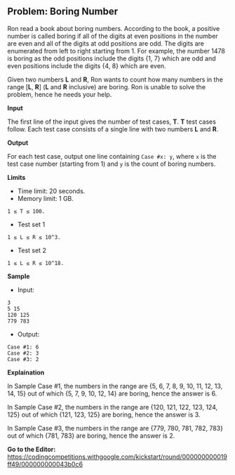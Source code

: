 ## Problem: Boring Number

Ron read a book about boring numbers. According to the book, a positive number is called boring if all of the digits at even positions in the number are even and all of the digits at odd positions are odd. The digits are enumerated from left to right starting from 1. For example, the number 1478 is boring as the odd positions include the digits {1, 7} which are odd and even positions include the digits {4, 8} which are even.

Given two numbers **L** and **R**, Ron wants to count how many numbers in the range [**L**, **R**] (**L** and **R** inclusive) are boring. Ron is unable to solve the problem, hence he needs your help.

**Input**

The first line of the input gives the number of test cases, **T**. **T** test cases follow. Each test case consists of a single line with two numbers **L** and **R**.

**Output**

For each test case, output one line containing `Case #x: y`, where `x` is the test case number (starting from 1) and `y` is the count of boring numbers.

**Limits**

- Time limit: 20 seconds.
- Memory limit: 1 GB.
```
1 ≤ T ≤ 100.
```

- Test set 1
```
1 ≤ L ≤ R ≤ 10^3.
```

- Test set 2
```
1 ≤ L ≤ R ≤ 10^18.
```

**Sample**

- Input:
```
3
5 15
120 125
779 783
```

- Output:
```
Case #1: 6
Case #2: 3
Case #3: 2
```

**Explaination**

In Sample Case #1, the numbers in the range are {5, 6, 7, 8, 9, 10, 11, 12, 13, 14, 15} out of which {5, 7, 9, 10, 12, 14} are boring, hence the answer is 6.

In Sample Case #2, the numbers in the range are {120, 121, 122, 123, 124, 125} out of which {121, 123, 125} are boring, hence the answer is 3.

In Sample Case #3, the numbers in the range are {779, 780, 781, 782, 783} out of which {781, 783} are boring, hence the answer is 2.

**Go to the Editor:** <https://codingcompetitions.withgoogle.com/kickstart/round/000000000019ff49/000000000043b0c6>